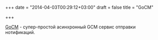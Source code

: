 +++
date = "2014-04-03T00:29:12+03:00"
draft = false
title = "GoCM"

+++

<p><a href="https://github.com/Flyclops/GoCM">GoCM</a> - супер-простой асинхронный GCM сервис отправки нотификаций.&nbsp;</p>

